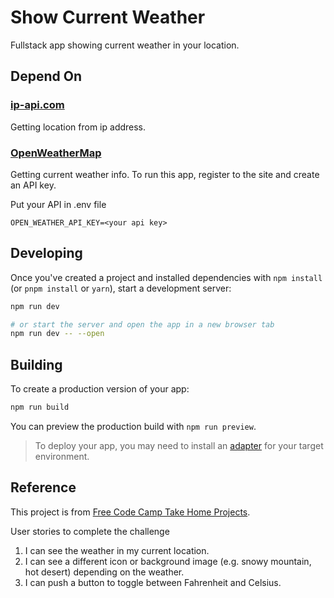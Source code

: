 # Show Current Weather

Fullstack app showing current weather in your location.

## Depend On

### [ip-api.com](https://ip-api.com/)

Getting location from ip address.

### [OpenWeatherMap](https://openweathermap.org/current)

Getting current weather info. To run this app, register to the site and create an API key.

Put your API in .env file

```
OPEN_WEATHER_API_KEY=<your api key>
```

## Developing

Once you've created a project and installed dependencies with `npm install` (or `pnpm install` or `yarn`), start a development server:

```bash
npm run dev

# or start the server and open the app in a new browser tab
npm run dev -- --open
```

## Building

To create a production version of your app:

```bash
npm run build
```

You can preview the production build with `npm run preview`.

> To deploy your app, you may need to install an [adapter](https://kit.svelte.dev/docs/adapters) for your target environment.

## Reference

This project is from [Free Code Camp Take Home Projects](https://www.freecodecamp.org/learn/coding-interview-prep/take-home-projects/show-the-local-weather).

User stories to complete the challenge

1. I can see the weather in my current location.
2. I can see a different icon or background image (e.g. snowy mountain, hot desert) depending on the weather.
3. I can push a button to toggle between Fahrenheit and Celsius.
